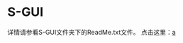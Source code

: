# S-GUI
详情请参看S-GUI文件夹下的ReadMe.txt文件。
点击这里：[a](https://github.com/Le-Seul/S-GUI/blob/master/S-GUI/ReadMe.txt)
